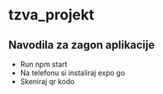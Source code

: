# tzva_projekt

## Navodila za zagon aplikacije
- Run npm start
- Na telefonu si instaliraj expo go
- Skeniraj qr kodo
